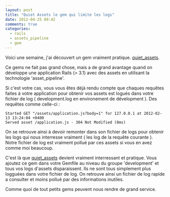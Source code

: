 ```yaml
---
layout: post
title: "Quiet Assets le gem qui limite les logs"
date: 2012-04-25 09:42
comments: true
categories:
  - rails
  - assets_pipeline
  - gem
---
```


Voici une semaine, j'ai découvert un gem vraiment pratique.
[quiet_assets](https://github.com/evrone/quiet_assets).

Ce gems ne fait pas grand chose, mais a de grand avantage quand on
développe une application Rails (> 3.1) avec des assets en utilisant la
technologie 'asset_pipeline'.

Si c'est votre cas, vous vous êtes déjà rendu compte que chaques requêtes faites
à votre application pour obtenir vos assets est logués dans votre
fichier de log ( development.log en environement de dévelopment ). Des
requêtes comme celle-ci :

```
Started GET "/assets/application.js?body=1" for 127.0.0.1 at 2012-02-13 13:24:04 +0400
Served asset /application.js - 304 Not Modified (8ms)
```

On se retrouve ainsi à devoir remonter dans son fichier de logs pour
obtenir les logs qui nous interresse vraiment ( les log de la requête
courante ). Notre fichier de log est
vraiment pollué par ces assets si vous en avez comme moi beaucoup.


C'est là que [quiet_assets](https://github.com/evrone/quiet_assets)
devient vraiment interressant et pratique. Vous ajoutez ce gem dans
votre Gemfile au niveau du groupe 'development' et tous vos logs d'assets
disparaissent. Ils ne sont tous simplement plus logguées dans votre fichier
de log. On retrouve ainsi un fichier de log rapide a consulter et moins
pollué par des informations inutiles.

Comme quoi de tout petits gems peuvent nous rendre de grand service.
